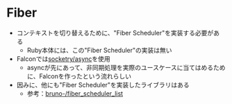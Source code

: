 # Fiber

* コンテキストを切り替えるために、"Fiber Scheduler"を実装する必要がある
    * Ruby本体には、この"Fiber Scheduler"の実装は無い
* Falconでは[socketry/async](https://github.com/socketry/async)を使用
    * asyncが先にあって、非同期処理を実際のユースケースに当てはめるために、Falconを作ったという流れらしい
* 因みに、他にも"Fiber Scheduler"を実装したライブラリはある
    * 参考：[bruno-/fiber_scheduler_list](https://github.com/bruno-/fiber_scheduler_list)
